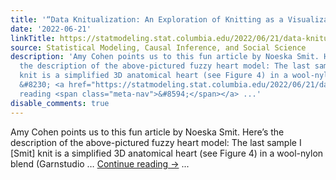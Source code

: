 ```yaml
---
title: '“Data Knitualization: An Exploration of Knitting as a Visualization Medium”'
date: '2022-06-21'
linkTitle: https://statmodeling.stat.columbia.edu/2022/06/21/data-knitualization-an-exploration-of-knitting-as-a-visualization-medium/
source: Statistical Modeling, Causal Inference, and Social Science
description: 'Amy Cohen points us to this fun article by Noeska Smit. Here&#8217;s
  the description of the above-pictured fuzzy heart model: The last sample I [Smit]
  knit is a simplified 3D anatomical heart (see Figure 4) in a wool-nylon blend (Garnstudio
  &#8230; <a href="https://statmodeling.stat.columbia.edu/2022/06/21/data-knitualization-an-exploration-of-knitting-as-a-visualization-medium/">Continue
  reading <span class="meta-nav">&#8594;</span></a> ...'
disable_comments: true
---
```

Amy Cohen points us to this fun article by Noeska Smit. Here&#8217;s the description of the above-pictured fuzzy heart model: The last sample I [Smit] knit is a simplified 3D anatomical heart (see Figure 4) in a wool-nylon blend (Garnstudio &#8230; <a href="https://statmodeling.stat.columbia.edu/2022/06/21/data-knitualization-an-exploration-of-knitting-as-a-visualization-medium/">Continue reading <span class="meta-nav">&#8594;</span></a> ...